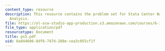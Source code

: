 ```yaml
---
content_type: resource
description: This resource contains the problem set for Stata Center Navigation and
  Analysis.
file: https://ol-ocw-studio-app-production.s3.amazonaws.com/courses/6-170-laboratory-in-software-engineering-fall-2005/8a8446068df6747d288ecea3c055cf1f_ps5.pdf
file_type: application/pdf
resourcetype: Document
title: ps5.pdf
uid: 8a844606-8df6-747d-288e-cea3c055cf1f
---
```

